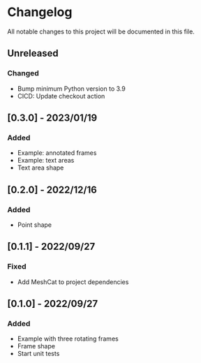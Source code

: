 # Changelog

All notable changes to this project will be documented in this file.

## Unreleased

### Changed

- Bump minimum Python version to 3.9
- CICD: Update checkout action

## [0.3.0] - 2023/01/19

### Added

- Example: annotated frames
- Example: text areas
- Text area shape

## [0.2.0] - 2022/12/16

### Added

- Point shape

## [0.1.1] - 2022/09/27

### Fixed

- Add MeshCat to project dependencies

## [0.1.0] - 2022/09/27

### Added

- Example with three rotating frames
- Frame shape
- Start unit tests
